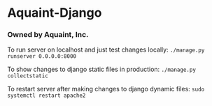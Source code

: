 # Aquaint-Django
### Owned by Aquaint, Inc.

To run server on localhost and just test changes locally:
`./manage.py runserver 0.0.0.0:8000`

To show changes to django static files in production:
`./manage.py collectstatic`

To restart server after making changes to django dynamic files:
`sudo systemctl restart apache2`
